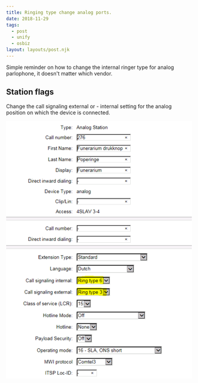 ```yaml
---
title: Ringing type change analog ports.
date: 2018-11-29
tags:
  - post
  - unify
  - osbiz
layout: layouts/post.njk
---
```

Simple reminder on how to change the internal ringer type for analog parlophone, it doesn't matter which vendor.

## Station flags

Change the call signaling external or - internal setting for the analog position on which the device is connected.

<img src="img/analog_different_ringtype.png" />

